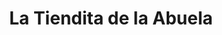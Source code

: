 ---
title: "La Tiendita de la Abuela"
url: /santa-rosa-de-copan/la-tiendita-de-la-abuela/
shop: artesanía
---